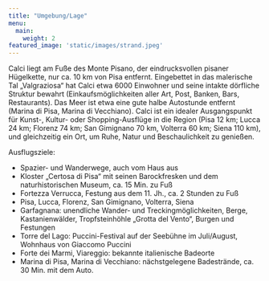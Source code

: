 ```yaml
---
title: "Umgebung/Lage"
menu: 
  main:
    weight: 2
featured_image: 'static/images/strand.jpeg'
---
```

Calci liegt am Fuße des Monte Pisano, der eindrucksvollen pisaner Hügelkette, nur ca. 10 km von Pisa entfernt. Eingebettet in das malerische Tal „Valgraziosa“ hat Calci etwa 6000 Einwohner und seine intakte dörfliche Struktur bewahrt (Einkaufsmöglichkeiten aller Art, Post, Banken, Bars, Restaurants). Das Meer ist etwa eine gute halbe Autostunde entfernt (Marina di Pisa, Marina di Vecchiano). Calci ist ein idealer Ausgangspunkt für Kunst-, Kultur- oder Shopping-Ausflüge in die Region (Pisa 12 km; Lucca 24 km; Florenz 74 km; San Gimignano 70 km, Volterra 60 km; Siena 110 km), und gleichzeitig ein Ort, um Ruhe, Natur und Beschaulichkeit zu genießen.

Ausflugsziele:
 * Spazier- und Wanderwege, auch vom Haus aus
 * Kloster „Certosa di Pisa“ mit seinen Barockfresken und dem naturhistorischen Museum, ca. 15 Min. zu Fuß
 * Fortezza Verrucca, Festung aus dem 11. Jh., ca. 2 Stunden zu Fuß
 * Pisa, Lucca, Florenz, San Gimignano, Volterra, Siena
 * Garfagnana: unendliche Wander- und Treckingmöglichkeiten, Berge, Kastanienwälder, Tropfsteinhöhle „Grotta del Vento“, Burgen und Festungen
 * Torre del Lago: Puccini-Festival auf der Seebühne im Juli/August, Wohnhaus von Giaccomo Puccini
 * Forte dei Marmi, Viareggio: bekannte italienische Badeorte
 * Marina di Pisa, Marina di Vecchiano: nächstgelegene Badestrände, ca. 30 Min. mit dem Auto.
